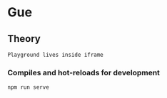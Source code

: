 # Gue

## Theory
```
Playground lives inside iframe
```

### Compiles and hot-reloads for development
```
npm run serve
```
